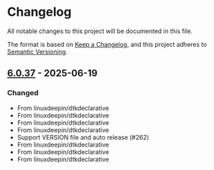 # Changelog

All notable changes to this project will be documented in this file.

The format is based on [Keep a Changelog](https://keepachangelog.com/en/1.0.0/),
and this project adheres to [Semantic Versioning](https://semver.org/spec/v2.0.0.html).

## [6.0.37] - 2025-06-19

### Changed

- From linuxdeepin/dtkdeclarative
- From linuxdeepin/dtkdeclarative
- From linuxdeepin/dtkdeclarative
- From linuxdeepin/dtkdeclarative
- Support VERSION file and auto release (#262)
- From linuxdeepin/dtkdeclarative
- From linuxdeepin/dtkdeclarative
- From linuxdeepin/dtkdeclarative

[6.0.37]: https://github.com/linuxdeepin/dtk6declarative/compare/6.0.36..6.0.37

<!-- generated by git-cliff -->

